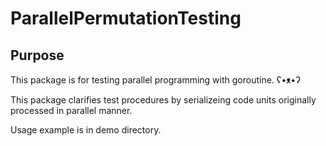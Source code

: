 # ParallelPermutationTesting

## Purpose
This package is for testing parallel programming with goroutine. ʕ•ᴥ•ʔ

This package clarifies test procedures by serializeing code units originally processed in parallel manner. 

Usage example is in demo directory. 
